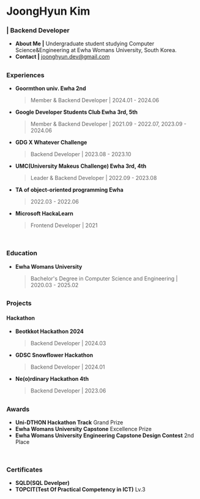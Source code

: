 # JoongHyun Kim
### | Backend Developer
- **About Me |** Undergraduate student studying Computer Science&Engineering at Ewha Womans University, South Korea. 
- **Contact |** joonghyun.dev@gmail.com

##

### Experiences
- **Goormthon univ. Ewha 2nd** 

  > Member & Backend Developer | 2024.01 - 2024.06 

- **Google Developer Students Club Ewha 3rd, 5th**

  > Member & Backend Developer | 2021.09 - 2022.07, 2023.09 - 2024.06

- **GDG X Whatever Challenge**
  
  > Backend Developer | 2023.08 - 2023.10

- **UMC(University Makeus Challenge) Ewha 3rd, 4th**

  > Leader & Backend Developer | 2022.09 - 2023.08
  
- **TA of object-oriented programming Ewha**

  > 2022.03 - 2022.06

- **Microsoft HackaLearn**

  > Frontend Developer | 2021

<br/>

### Education
- **Ewha Womans University**

  > Bachelor's Degree in Computer Science and Engineering | 2020.03 - 2025.02

##

### Projects

#### Hackathon
- **Beotkkot Hackathon 2024**

  > Backend Developer | 2024.03

- **GDSC Snowflower Hackathon** 

  > Backend Developer | 2024.01

- **Ne(o)rdinary Hackathon 4th**

  > Backend Developer | 2023.06

##

### Awards
- **Uni-DTHON Hackathon Track** Grand Prize 
- **Ewha Womans University Capstone** Excellence Prize 
- **Ewha Womans University Engineering Capstone Design Contest** 2nd Place

<br/>

### Certificates
- **SQLD(SQL Develper)**
- **TOPCIT(Test Of Practical Competency in ICT)** Lv.3

